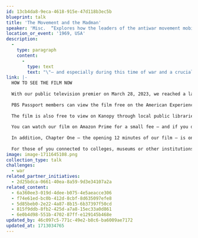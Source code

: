 ```yaml
---
id: 13cb4da8-9eca-4618-915e-47d118b3ec5b
blueprint: talk
title: 'The Movement and the Madman'
speaker: 'Misc.  “Explores how the leaders of the antiwar movement mobilized disparate groups from coast to coast to create two massive protests that changed history.” – Albuquerque Journal'
location_or_event: '1969, USA'
description:
  -
    type: paragraph
    content:
      -
        type: text
        text: "\"– and especially during this time of war and a crucial presidential election – it's important to share the core message of our film about the power of protest and the necessity to stay engaged.\"\_"
link: |-
  HOW TO SEE THE FILM NOW
   
  With our public television premier on March 28, 2023, we reached a large national, primetime audience – over half a million viewers. The audience continues to grow as local PBS stations rebroadcast our film and it is now available to view on several streaming platforms and internationally.
   
  PBS Passport members can view the film free on the American Experience website
   
  The film is also free to view on Kanopy through local public libraries and colleges that offer the streaming service.
   
  You can watch our film on Amazon Prime for a small fee — and if you do please take a moment to rate the film or leave a comment.
   
  In addition, Chapter One — the opening 12 minutes of our film — is on the American Experience YouTube page where it has nearly 100,000 views.
   
  For those of you connected to colleges, museums or other institutions, please recommend acquiring the film from Films Media Group or Alexander Street.
image: image-1711645108.png
collection_type: talk
challenges:
  - war
related_partner_initiatives:
  - 2d25bdca-0661-40ea-8a59-9d3e34107a2a
related_content:
  - 6a360ee3-019d-4dee-b075-4e5aeacce306
  - f74e61ed-bc0b-412d-8cbf-8d635097efe8
  - 5d85beb0-2e22-4a87-8b15-6b37397f50cd
  - 815f9ddb-8fb2-425d-a7a8-15ec33a0d861
  - 6e0b4d98-551b-4702-87ff-e129145b468e
updated_by: 46c097c5-771c-49e2-b8c6-ba6009ae7172
updated_at: 1713034765
---
```

